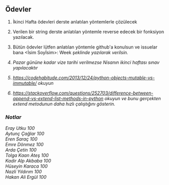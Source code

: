 ## Ödevler
1. İkinci Hafta ödevleri derste anlatılan yöntemlerle çözülecek</p>
2. Verilen bir string derste anlatılan yöntemle reverse edecek bir fonksiyon yazılacak.</p>
3. Bütün ödevler lütfen anlatılan yöntemle github'a konulsun ve issuelar bana <İsim Soyİsim>: Week<i> şeklinde yazılarak verilsin.</p>
4. Pazar gününe kadar vize tarihi verilmezse Nisanın ikinci haftası sınav yapılacaktır </p>
5. https://codehabitude.com/2013/12/24/python-objects-mutable-vs-immutable/ okuyun </p>
6. https://stackoverflow.com/questions/252703/difference-between-append-vs-extend-list-methods-in-python okuyun ve bunu gerçekten extend metodunun daha hızlı çalıştığını gösterin.

### Notlar
Eray Utku 100 <br />
Aytunç Çağlar 100 <br />
Eren Saraç 100 <br />
Emre Dönmez 100 <br />
Arda Çetin 100 <br />
Tolga Kaan Ateş 100 <br />
Kadir Alp Akbaba 100<br />
Hüseyin Karaca 100<br />
Nazli Yıldırım 100 <br />
Hakan Ali Ergül 100 <br />


